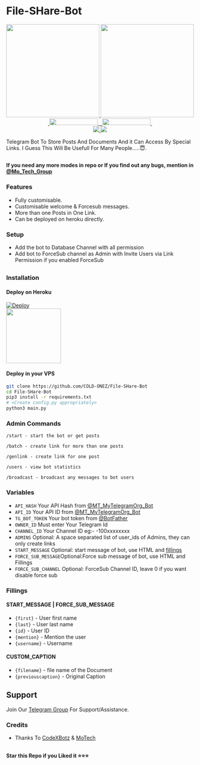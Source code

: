 # File-SHare-Bot

<p align="center">
  <a href="https://www.python.org">
    <img src="http://ForTheBadge.com/images/badges/made-with-python.svg" width ="250">
  </a>
  <a href="https://telegram.me/COLD_ONEZ">
    <img src="https://telegram.me/COLD_ONEZ/PyrogramGenStr/blob/main/resources/madebycodex-badge.svg" width="250">
  </a><br>
  <a href="https://telegram.me/Mo_Tech_YT">
    &nbsp;<img src="https://img.shields.io/badge/MoTech-Channel-blue?style=flat-square&logo=telegram" width="130" height="18">&nbsp;
  </a>
  <a href="https://telegram.me/Mo_Tech_Group">
    &nbsp;<img src="https://img.shields.io/badge/MoTech-Group-blue?style=flat-square&logo=telegram" width="130" height="18">&nbsp;
  </a>
  <br>
  <a href="https://github.com/COLD-ONEZ/File-SHare-Bot/stargazers">
    <img src="https://img.shields.io/github/stars/COLD-ONEZ/File-SHare-Bot?style=social">
  </a>
  <a href="https://github.com/COLD-ONEZ/File-SHare-Bot/fork">
    <img src="https://img.shields.io/github/forks/COLD-ONEZ/File-SHare-Bot?label=Fork&style=social">
  </a>  
</p>


Telegram Bot To Store Posts And Documents And it Can Access By Special Links.
I Guess This Will Be Usefull For Many People.....😇. 

##

**If you need any more modes in repo or If you find out any bugs, mention in [@Mo_Tech_Group](https://telegram.me/Mo_Tech_Group)**

### Features
- Fully customisable.
- Customisable welcome & Forcesub messages.
- More than one Posts in One Link.
- Can be deployed on heroku directly.

### Setup

- Add the bot to Database Channel with all permission
- Add bot to ForceSub channel as Admin with Invite Users via Link Permission if you enabled ForceSub 

##
### Installation
#### Deploy on Heroku
[![Deploy](https://www.herokucdn.com/deploy/button.svg)](https://heroku.com/deploy?template=https://github.com/msekarlic/File-SHare-Bot)</br>
<a href="https://youtu.be/ep3u-n_DI_Q">
  <img src="https://img.shields.io/badge/How%20to-Deploy-red?logo=youtube" width="147">
</a><br>

#### Deploy in your VPS
````bash
git clone https://github.com/COLD-ONEZ/File-SHare-Bot
cd File-SHare-Bot
pip3 install -r requirements.txt
# <Create config.py appropriately>
python3 main.py
````

### Admin Commands

```
/start - start the bot or get posts

/batch - create link for more than one posts

/genlink - create link for one post

/users - view bot statistics

/broadcast - broadcast any messages to bot users
```

### Variables

* `API_HASH` Your API Hash from [@MT_MyTelegramOrg_Bot](https://telegram.me/MT_MyTelegramOrg_Bot)
* `API_ID` Your API ID from [@MT_MyTelegramOrg_Bot](https://telegram.me/MT_MyTelegramOrg_Bot)
* `TG_BOT_TOKEN` Your bot token from [@BotFather](https://telegram.me/BotFather)
* `OWNER_ID` Must enter Your Telegram Id
* `CHANNEL_ID` Your Channel ID eg:- -100xxxxxxxx
* `ADMINS` Optional: A space separated list of user_ids of Admins, they can only create links
* `START_MESSAGE` Optional: start message of bot, use HTML and <a href='https://github.com/COLD-ONEZ/File-SHare-Bot/blob/main/README.md#start_message'>fillings</a>
* `FORCE_SUB_MESSAGE`Optional:Force sub message of bot, use HTML and Fillings
* `FORCE_SUB_CHANNEL` Optional: ForceSub Channel ID, leave 0 if you want disable force sub


### Fillings
#### START_MESSAGE | FORCE_SUB_MESSAGE

* `{first}` - User first name
* `{last}` - User last name
* `{id}` - User ID
* `{mention}` - Mention the user
* `{username}` - Username

#### CUSTOM_CAPTION

* `{filename}` - file name of the Document
* `{previouscaption}` - Original Caption


## Support   
Join Our [Telegram Group](https://telegram.me/Mo_Tech_Group) For Support/Assistance.     

### Credits

- Thanks To [CodeXBotz](https://t.me/CodeXBotz) & [MoTech](https://t.me/Mo_Tech_YT)

##

   **Star this Repo if you Liked it ⭐⭐⭐**

